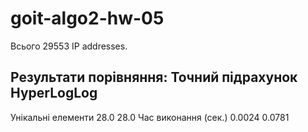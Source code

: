 # goit-algo2-hw-05

Всього 29553 IP addresses.

Результати порівняння:
 Точний підрахунок HyperLogLog
----------------------------------------------------
Унікальні елементи 28.0 28.0
Час виконання (сек.) 0.0024 0.0781
